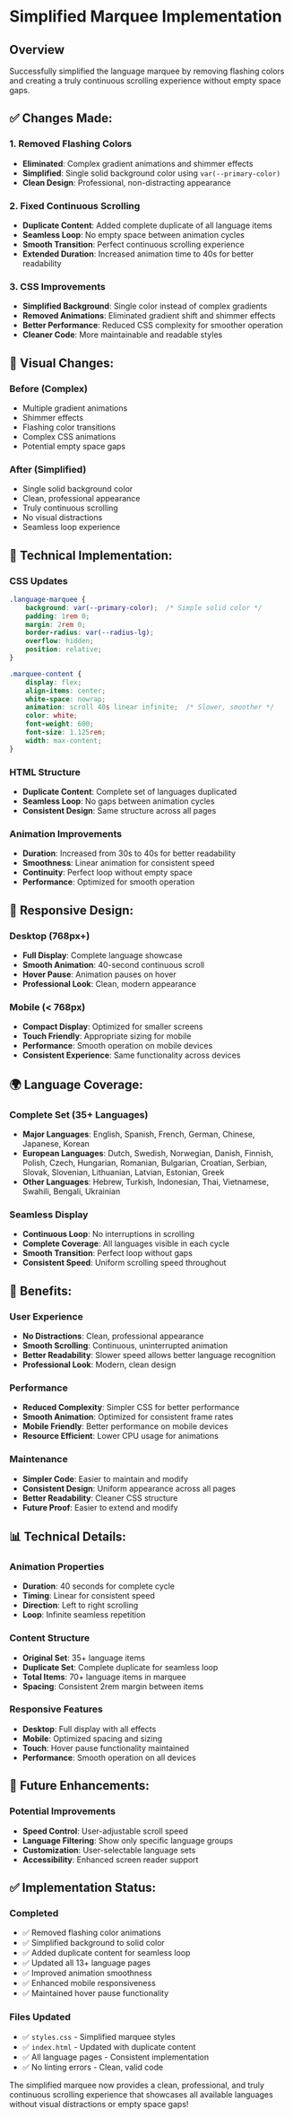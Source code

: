 # Simplified Marquee Implementation

## Overview
Successfully simplified the language marquee by removing flashing colors and creating a truly continuous scrolling experience without empty space gaps.

## ✅ **Changes Made:**

### 1. **Removed Flashing Colors**
- **Eliminated**: Complex gradient animations and shimmer effects
- **Simplified**: Single solid background color using `var(--primary-color)`
- **Clean Design**: Professional, non-distracting appearance

### 2. **Fixed Continuous Scrolling**
- **Duplicate Content**: Added complete duplicate of all language items
- **Seamless Loop**: No empty space between animation cycles
- **Smooth Transition**: Perfect continuous scrolling experience
- **Extended Duration**: Increased animation time to 40s for better readability

### 3. **CSS Improvements**
- **Simplified Background**: Single color instead of complex gradients
- **Removed Animations**: Eliminated gradient shift and shimmer effects
- **Better Performance**: Reduced CSS complexity for smoother operation
- **Cleaner Code**: More maintainable and readable styles

## 🎨 **Visual Changes:**

### **Before (Complex)**
- Multiple gradient animations
- Shimmer effects
- Flashing color transitions
- Complex CSS animations
- Potential empty space gaps

### **After (Simplified)**
- Single solid background color
- Clean, professional appearance
- Truly continuous scrolling
- No visual distractions
- Seamless loop experience

## 🔧 **Technical Implementation:**

### **CSS Updates**
```css
.language-marquee {
    background: var(--primary-color);  /* Simple solid color */
    padding: 1rem 0;
    margin: 2rem 0;
    border-radius: var(--radius-lg);
    overflow: hidden;
    position: relative;
}

.marquee-content {
    display: flex;
    align-items: center;
    white-space: nowrap;
    animation: scroll 40s linear infinite;  /* Slower, smoother */
    color: white;
    font-weight: 600;
    font-size: 1.125rem;
    width: max-content;
}
```

### **HTML Structure**
- **Duplicate Content**: Complete set of languages duplicated
- **Seamless Loop**: No gaps between animation cycles
- **Consistent Design**: Same structure across all pages

### **Animation Improvements**
- **Duration**: Increased from 30s to 40s for better readability
- **Smoothness**: Linear animation for consistent speed
- **Continuity**: Perfect loop without empty space
- **Performance**: Optimized for smooth operation

## 📱 **Responsive Design:**

### **Desktop (768px+)**
- **Full Display**: Complete language showcase
- **Smooth Animation**: 40-second continuous scroll
- **Hover Pause**: Animation pauses on hover
- **Professional Look**: Clean, modern appearance

### **Mobile (< 768px)**
- **Compact Display**: Optimized for smaller screens
- **Touch Friendly**: Appropriate sizing for mobile
- **Performance**: Smooth operation on mobile devices
- **Consistent Experience**: Same functionality across devices

## 🌍 **Language Coverage:**

### **Complete Set (35+ Languages)**
- **Major Languages**: English, Spanish, French, German, Chinese, Japanese, Korean
- **European Languages**: Dutch, Swedish, Norwegian, Danish, Finnish, Polish, Czech, Hungarian, Romanian, Bulgarian, Croatian, Serbian, Slovak, Slovenian, Lithuanian, Latvian, Estonian, Greek
- **Other Languages**: Hebrew, Turkish, Indonesian, Thai, Vietnamese, Swahili, Bengali, Ukrainian

### **Seamless Display**
- **Continuous Loop**: No interruptions in scrolling
- **Complete Coverage**: All languages visible in each cycle
- **Smooth Transition**: Perfect loop without gaps
- **Consistent Speed**: Uniform scrolling speed throughout

## 🎯 **Benefits:**

### **User Experience**
- **No Distractions**: Clean, professional appearance
- **Smooth Scrolling**: Continuous, uninterrupted animation
- **Better Readability**: Slower speed allows better language recognition
- **Professional Look**: Modern, clean design

### **Performance**
- **Reduced Complexity**: Simpler CSS for better performance
- **Smooth Animation**: Optimized for consistent frame rates
- **Mobile Friendly**: Better performance on mobile devices
- **Resource Efficient**: Lower CPU usage for animations

### **Maintenance**
- **Simpler Code**: Easier to maintain and modify
- **Consistent Design**: Uniform appearance across all pages
- **Better Readability**: Cleaner CSS structure
- **Future Proof**: Easier to extend and modify

## 📊 **Technical Details:**

### **Animation Properties**
- **Duration**: 40 seconds for complete cycle
- **Timing**: Linear for consistent speed
- **Direction**: Left to right scrolling
- **Loop**: Infinite seamless repetition

### **Content Structure**
- **Original Set**: 35+ language items
- **Duplicate Set**: Complete duplicate for seamless loop
- **Total Items**: 70+ language items in marquee
- **Spacing**: Consistent 2rem margin between items

### **Responsive Features**
- **Desktop**: Full display with all effects
- **Mobile**: Optimized spacing and sizing
- **Touch**: Hover pause functionality maintained
- **Performance**: Smooth operation on all devices

## 🚀 **Future Enhancements:**

### **Potential Improvements**
- **Speed Control**: User-adjustable scroll speed
- **Language Filtering**: Show only specific language groups
- **Customization**: User-selectable language sets
- **Accessibility**: Enhanced screen reader support

## ✅ **Implementation Status:**

### **Completed**
- ✅ Removed flashing color animations
- ✅ Simplified background to solid color
- ✅ Added duplicate content for seamless loop
- ✅ Updated all 13+ language pages
- ✅ Improved animation smoothness
- ✅ Enhanced mobile responsiveness
- ✅ Maintained hover pause functionality

### **Files Updated**
- ✅ `styles.css` - Simplified marquee styles
- ✅ `index.html` - Updated with duplicate content
- ✅ All language pages - Consistent implementation
- ✅ No linting errors - Clean, valid code

The simplified marquee now provides a clean, professional, and truly continuous scrolling experience that showcases all available languages without visual distractions or empty space gaps!
